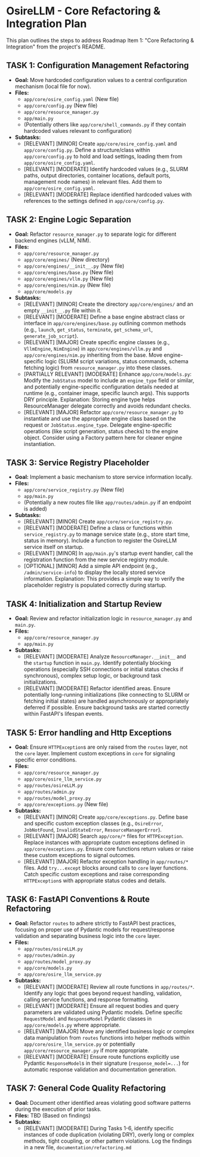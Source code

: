 # OsireLLM - Core Refactoring & Integration Plan

This plan outlines the steps to address Roadmap Item 1: "Core Refactoring & Integration" from the project's README.

## TASK 1: Configuration Management Refactoring

*   **Goal:** Move hardcoded configuration values to a central configuration mechanism (local file for now).
*   **Files:**
    *   `app/core/osire_config.yaml` (New file)
    *   `app/core/config.py` (New file)
    *   `app/core/resource_manager.py`
    *   `app/main.py`
    *   (Potentially others like `app/core/shell_commands.py` if they contain hardcoded values relevant to configuration)
*   **Subtasks:**
    *   [RELEVANT] [MINOR] Create `app/core/osire_config.yaml` and `app/core/config.py`. Define a structure/class within `app/core/config.py` to hold and load settings, loading them from `app/core/osire_config.yaml`.
    *   [RELEVANT] [MODERATE] Identify hardcoded values (e.g., SLURM paths, output directories, container locations, default ports, management node names) in relevant files. Add them to `app/core/osire_config.yaml`.
    *   [RELEVANT] [MODERATE] Replace identified hardcoded values with references to the settings defined in `app/core/config.py`.

## TASK 2: Engine Logic Separation

*   **Goal:** Refactor `resource_manager.py` to separate logic for different backend engines (vLLM, NIM).
*   **Files:**
    *   `app/core/resource_manager.py`
    *   `app/core/engines/` (New directory)
    *   `app/core/engines/__init__.py` (New file)
    *   `app/core/engines/base.py` (New file)
    *   `app/core/engines/vllm.py` (New file)
    *   `app/core/engines/nim.py` (New file)
    *   `app/core/models.py`
*   **Subtasks:**
    *   [RELEVANT] [MINOR] Create the directory `app/core/engines/` and an empty `__init__.py` file within it.
    *   [RELEVANT] [MODERATE] Define a base engine abstract class or interface in `app/core/engines/base.py` outlining common methods (e.g., `launch`, `get_status`, `terminate`, `get_schema_url`, `generate_job_script`).
    *   [RELEVANT] [MAJOR] Create specific engine classes (e.g., `VllmEngine`, `NimEngine`) in `app/core/engines/vllm.py` and `app/core/engines/nim.py` inheriting from the base. Move engine-specific logic (SLURM script variations, status commands, schema fetching logic) from `resource_manager.py` into these classes.
    *   [PARTIALLY RELEVANT] [MODERATE] Enhance `app/core/models.py`: Modify the `JobStatus` model to include an `engine_type` field or similar, and potentially engine-specific configuration details needed at runtime (e.g., container image, specific launch args). This supports DRY principle. Explanation: Storing engine type helps ResourceManager delegate correctly and avoids redundant checks.
    *   [RELEVANT] [MAJOR] Refactor `app/core/resource_manager.py` to instantiate and use the appropriate engine class based on the request or `JobStatus.engine_type`. Delegate engine-specific operations (like script generation, status checks) to the engine object. Consider using a Factory pattern here for cleaner engine instantiation.

## TASK 3: Service Registry Placeholder

*   **Goal:** Implement a basic mechanism to store service information locally.
*   **Files:**
    *   `app/core/service_registry.py` (New file)
    *   `app/main.py`
    *   (Potentially a new routes file like `app/routes/admin.py` if an endpoint is added)
*   **Subtasks:**
    *   [RELEVANT] [MINOR] Create `app/core/service_registry.py`.
    *   [RELEVANT] [MODERATE] Define a class or functions within `service_registry.py` to manage service state (e.g., store start time, status in memory). Include a function to register the OsireLLM service itself on startup.
    *   [RELEVANT] [MINOR] In `app/main.py`'s startup event handler, call the registration function from the new service registry module.
    *   [OPTIONAL] [MINOR] Add a simple API endpoint (e.g., `/admin/service-info`) to display the locally stored service information. Explanation: This provides a simple way to verify the placeholder registry is populated correctly during startup.

## TASK 4: Initialization and Startup Review

*   **Goal:** Review and refactor initialization logic in `resource_manager.py` and `main.py`.
*   **Files:**
    *   `app/core/resource_manager.py`
    *   `app/main.py`
*   **Subtasks:**
    *   [RELEVANT] [MODERATE] Analyze `ResourceManager.__init__` and the `startup` function in `main.py`. Identify potentially blocking operations (especially SSH connections or initial status checks if synchronous), complex setup logic, or background task initializations.
    *   [RELEVANT] [MODERATE] Refactor identified areas. Ensure potentially long-running initializations (like connecting to SLURM or fetching initial states) are handled asynchronously or appropriately deferred if possible. Ensure background tasks are started correctly within FastAPI's lifespan events.

## TASK 5: Error handling and Http Exceptions

*   **Goal:** Ensure `HTTPException`s are only raised from the `routes` layer, not the `core` layer. Implement custom exceptions in `core` for signaling specific error conditions.
*   **Files:**
    *   `app/core/resource_manager.py`
    *   `app/core/osire_llm_service.py`
    *   `app/routes/osireLLM.py`
    *   `app/routes/admin.py`
    *   `app/routes/model_proxy.py`
    *   `app/core/exceptions.py` (New file)
*   **Subtasks:**
    *   [RELEVANT] [MINOR] Create `app/core/exceptions.py`. Define base and specific custom exception classes (e.g., `OsireError`, `JobNotFound`, `InvalidStateError`, `ResourceManagerError`).
    *   [RELEVANT] [MAJOR] Search `app/core/*` files for `HTTPException`. Replace instances with appropriate custom exceptions defined in `app/core/exceptions.py`. Ensure core functions return values or raise these custom exceptions to signal outcomes.
    *   [RELEVANT] [MAJOR] Refactor exception handling in `app/routes/*` files. Add `try...except` blocks around calls to `core` layer functions. Catch specific custom exceptions and raise corresponding `HTTPException`s with appropriate status codes and details.

## TASK 6: FastAPI Conventions & Route Refactoring

*   **Goal:** Refactor `routes` to adhere strictly to FastAPI best practices, focusing on proper use of Pydantic models for request/response validation and separating business logic into the `core` layer.
*   **Files:**
    *   `app/routes/osireLLM.py`
    *   `app/routes/admin.py`
    *   `app/routes/model_proxy.py`
    *   `app/core/models.py`
    *   `app/core/osire_llm_service.py`
*   **Subtasks:**
    *   [RELEVANT] [MODERATE] Review all route functions in `app/routes/*`. Identify any logic that goes beyond request handling, validation, calling service functions, and response formatting.
    *   [RELEVANT] [MODERATE] Ensure all request bodies and query parameters are validated using Pydantic models. Define specific `RequestModel` and `ResponseModel` Pydantic classes in `app/core/models.py` where appropriate.
    *   [RELEVANT] [MAJOR] Move any identified business logic or complex data manipulation from `routes` functions into helper methods within `app/core/osire_llm_service.py` or potentially `app/core/resource_manager.py` if more appropriate.
    *   [RELEVANT] [MODERATE] Ensure route functions explicitly use Pydantic `ResponseModel`s in their signature (`response_model=...`) for automatic response validation and documentation generation.

## TASK 7: General Code Quality Refactoring

*   **Goal:** Document other identified areas violating good software patterns during the execution of prior tasks.
*   **Files:** TBD (Based on findings)
*   **Subtasks:**
    *   [RELEVANT] [MODERATE] During Tasks 1-6, identify specific instances of code duplication (violating DRY), overly long or complex methods, tight coupling, or other pattern violations. Log the findings in a new file, `documentation/refactoring.md`